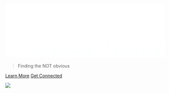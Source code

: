 <!-- _coverpage.md -->

![logo](_media/logo2.png ":size=400")

> Finding the NOT obvious

[Learn More](/about)
[Get Connected](/contact)

<!-- background image -->

![](_media/bg.png)
